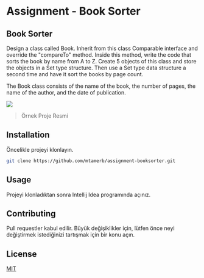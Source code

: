 # Assignment - Book Sorter
## Book Sorter


Design a class called Book. Inherit from this class Comparable interface and override the "compareTo" method. Inside this method, write the code that sorts the book by name from A to Z. Create 5 objects of this class and store the objects in a Set type structure. Then use a Set type data structure a second time and have it sort the books by page count.



The Book class consists of the name of the book, the number of pages, the name of the author, and the date of publication.

![](image/markdown.png)
>Örnek Proje Resmi


## Installation

Öncelikle projeyi klonlayın. 

```bash
git clone https://github.com/mtamerb/assignment-booksorter.git
```



## Usage

Projeyi klonladıktan sonra Intellij Idea programında açınız.



## Contributing

Pull requestler kabul edilir. Büyük değişiklikler için, lütfen önce neyi değiştirmek istediğinizi tartışmak için bir konu açın.



## License
[MIT](https://choosealicense.com/licenses/mit/)